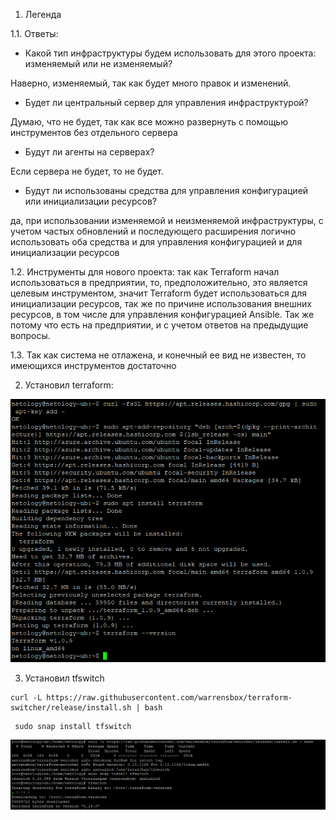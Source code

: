 1. Легенда

1.1. Ответы: 
* Какой тип инфраструктуры будем использовать для этого проекта: изменяемый или не изменяемый?
<p>Наверно, изменяемый, так как будет много правок и изменений. </p>

* Будет ли центральный сервер для управления инфраструктурой?
<p>Думаю, что не будет, так как все можно развернуть с помощью инструментов без отдельного сервера</p>

* Будут ли агенты на серверах?

<p>Если сервера не будет, то не будет.</p>

* Будут ли использованы средства для управления конфигурацией или инициализации ресурсов?

<p>да, при использовании изменяемой и неизменяемой инфраструктуры, с учетом частых обновлений и последующего расширения
  логично использовать оба средства и для управления конфигурацией и для инициализации ресурсов</p>

1.2. Инструменты для нового проекта: так как Terraform начал использоваться в предприятии, то, предположительно, это является целевым инструментом, значит Terraform будет использоваться для инициализации ресурсов, так же по причине использования внешних ресурсов, в том числе для управления конфигурацией Ansible. Так же потому что есть на предприятии, и с учетом ответов на предыдущие вопросы.

1.3. Так как система не отлажена, и конечный ее вид не известен, то имеющихся инструментов достаточно

2. Установил terraform:

![img.png](img.png)

3. Установил tfswitch

```shell
curl -L https://raw.githubusercontent.com/warrensbox/terraform-switcher/release/install.sh | bash
```
```shell
 sudo snap install tfswitch
```
![img_2.png](img_2.png)